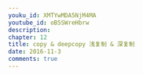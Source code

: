```yaml
---
youku_id: XMTYwMDA5NjM4MA
youtube_id: oB5SWreHbrw
description: 
chapter: 12
title: copy & deepcopy 浅复制 & 深复制 
date: 2016-11-3
comments: true
---
```



